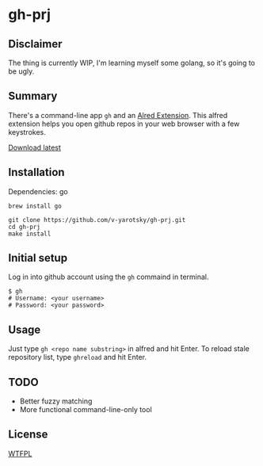 gh-prj
=======================

## Disclaimer

The thing is currently WIP,  I'm learning myself some golang, so it's going to be ugly.

## Summary

There's a command-line app `gh` and an [Alred Extension](https://github.com/v-yarotsky/gh-prj/blob/master/assets/Github%20Prj.alfredworkflow?raw=true).
This alfred extension helps you open github repos in your web browser with a few keystrokes.

[Download latest](https://github.com/v-yarotsky/gh-prj/blob/master/assets/Github%20Prj.alfredworkflow?raw=true)

## Installation

Dependencies: go

```
brew install go
```

```
git clone https://github.com/v-yarotsky/gh-prj.git
cd gh-prj
make install
```

## Initial setup

Log in into github account using the `gh` commaind in terminal.

```
$ gh
# Username: <your username>
# Password: <your password>
```

## Usage

Just type `gh <repo name substring>` in alfred and hit Enter.
To reload stale repository list, type `ghreload` and hit Enter.

## TODO

- Better fuzzy matching
- More functional command-line-only tool

## License

[WTFPL](https://github.com/v-yarotsky/gh-prj/blob/master/LICENSE.txt?raw=true)

